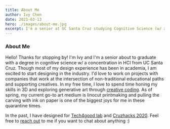 ```yaml
---
title: About Me 
author: Ivy Chen 
date: 2021-03-13
hero: ./images/about-me.jpg
excerpt: I'm a senior at UC Santa Cruz studying Cognitive Science (w/ an emphasis on HCI). I love linocut printprintmaking and the Ambrosia blend at Philz.
---
```


### About Me 

Hello! Thanks for stopping by! I'm Ivy and I'm a senior about to graduate with a degree in cognitive science w/ a concentration in HCI from  UC Santa Cruz. Though most of my design experience has been in academia, I am excited to start designing in the industry. I'd love to work on projects with companies that work at the intersection of non-traditional educational paths and supporting creatives. In my free time, I love to spend time honing my skills in 3D and exploring generative art through [creative coding](https://www.openprocessing.org/user/236304#sketches "creative coding"). As of spring, my current go-to art medium is linocut printmaking and pulling the carving with ink on paper is one of the biggest joys for me in these quarantine times. 


In the past, I have designed for [Tech4good lab](https://tech4good.soe.ucsc.edu/ "Tech4good") and [Cruzhacks 2020](https://www.cruzhacks.com/ "Cruzhacks"). Feel free to [reach out](mailto:ichen9@ucsc.edu "reach out") to me if you want to chat about anything :)


